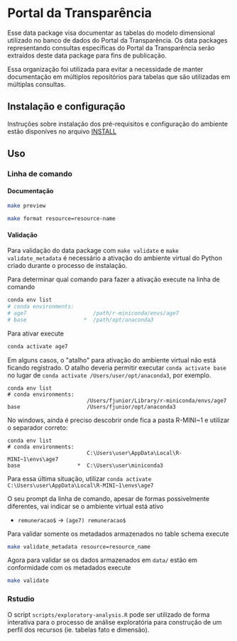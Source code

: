 # Portal da Transparência

Esse data package visa documentar as tabelas do modelo dimensional utilizado no banco de dados do Portal da Transparência. 
Os data packages representando consultas específicas do Portal da Transparência serão extraídos deste data package para fins de publicação.

Essa organização foi utilizada para evitar a necessidade de manter documentação em múltiplos repositórios para tabelas que são utilizadas em múltiplas consultas.

## Instalação e configuração

Instruções sobre instalação dos pré-requisitos e configuração do ambiente estão disponíves no arquivo [INSTALL](INSTALL.md)

## Uso

### Linha de comando

#### Documentação

```bash
make preview
```

```bash
make format resource=resource-name
```

#### Validação

Para validação do data package com `make validate` e `make validate_metadata` é necessário a ativação do ambiente virtual do Python criado durante o processo de instalação.

Para determinar qual comando para fazer a ativação execute na linha de comando

```bash
conda env list
# conda environments:
# age7                     /path/r-miniconda/envs/age7
# base                  *  /path/opt/anaconda3
```

Para ativar execute

```bash
conda activate age7
```

Em alguns casos, o "atalho" para ativação do ambiente virtual não está ficando registrado. O atalho deveria permitir executar ``conda activate base`` no lugar de ``conda activate /Users/user/opt/anaconda3``, por exemplo.

````
conda env list
# conda environments:
                         /Users/fjunior/Library/r-miniconda/envs/age7
base                     /Users/fjunior/opt/anaconda3
````
No windows, ainda é preciso descobrir onde fica a pasta R-MINI~1 e utilizar o separador correto:

````
conda env list
# conda environments:
                         C:\Users\user\AppData\Local\R-MINI~1\envs\age7
base                  *  C:\Users\user\miniconda3
````
Para essa última situação, utilizar ````conda activate C:\Users\user\AppData\Local\R-MINI~1\envs\age7````

O seu prompt da linha de comando, apesar de formas possivelmente diferentes, vai indicar se o ambiente virtual está ativo

- `remuneracao$` -> `(age7) remuneracao$`

Para validar somente os metadados armazenados no table schema execute

```bash
make validate_metadata resource=resource_name
```

Agora para validar se os dados armazenados em `data/` estão em conformidade com os metadados execute

```bash
make validate
```

### Rstudio

O script `scripts/exploratory-analysis.R` pode ser utilizado de forma interativa para o processo de análise exploratória para construção de um perfil dos recursos (ie. tabelas fato e dimensão).